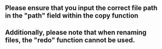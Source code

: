 ## Please ensure that you input the correct file path in the "path" field within the copy function
## Additionally, please note that when renaming files, the "redo" function cannot be used.




